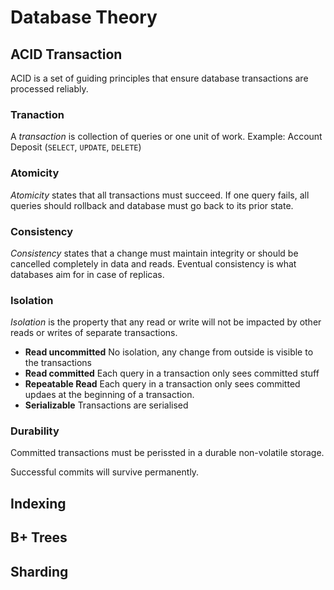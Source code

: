 # Database Theory

## ACID Transaction

ACID is a set of guiding principles that ensure database transactions are processed reliably.

### Tranaction

A *transaction* is collection of queries or one unit of work. Example: Account Deposit (`SELECT`, `UPDATE`, `DELETE`)

### Atomicity

*Atomicity* states that all transactions must succeed. If one query fails, all queries should rollback and database must go back to its prior state.

### Consistency

*Consistency* states that a change must maintain integrity or should be
cancelled completely in data and reads.
Eventual consistency is what databases aim for in case of replicas.

### Isolation

*Isolation* is the property that any read or write will not be impacted by other reads or writes of separate transactions.

* **Read uncommitted** No isolation, any change from outside is visible to the transactions
* **Read committed** Each query in a transaction only sees committed stuff
* **Repeatable Read** Each query in a transaction only sees committed updaes at the beginning of a transaction.
* **Serializable** Transactions are serialised

### Durability

Committed transactions must be perissted in a durable non-volatile storage.

Successful commits will survive permanently.

## Indexing

## B+ Trees

## Sharding
